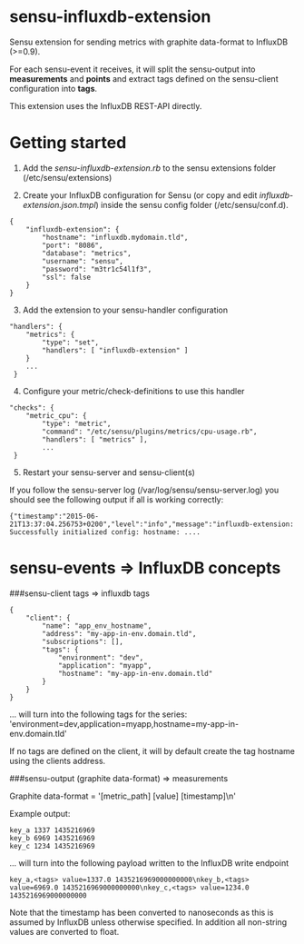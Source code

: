 sensu-influxdb-extension
========================

Sensu extension for sending metrics with graphite data-format to InfluxDB (>=0.9).

For each sensu-event it receives, it will split the sensu-output into **measurements** and **points**  and extract tags
defined on the sensu-client configuration into **tags**.

This extension uses the InfluxDB REST-API directly.

# Getting started

1) Add the *sensu-influxdb-extension.rb* to the sensu extensions folder (/etc/sensu/extensions)

2) Create your InfluxDB configuration for Sensu (or copy and edit *influxdb-extension.json.tmpl*) inside the sensu config folder (/etc/sensu/conf.d). 

```
{
    "influxdb-extension": {
        "hostname": "influxdb.mydomain.tld",
        "port": "8086",
        "database": "metrics",
        "username": "sensu",
        "password": "m3tr1c54l1f3",
        "ssl": false
    }
}
```

3) Add the extension to your sensu-handler configuration 

```
"handlers": {
    "metrics": {
        "type": "set",
        "handlers": [ "influxdb-extension" ]
    }
    ...
 }

```

4) Configure your metric/check-definitions to use this handler

```
"checks": {
    "metric_cpu": {
        "type": "metric",
        "command": "/etc/sensu/plugins/metrics/cpu-usage.rb",
        "handlers": [ "metrics" ],
        ...
 }
```

5)  Restart your sensu-server and sensu-client(s)


If you follow the sensu-server log (/var/log/sensu/sensu-server.log) you should see the following output if all is working correctly:

```
{"timestamp":"2015-06-21T13:37:04.256753+0200","level":"info","message":"influxdb-extension:
Successfully initialized config: hostname: ....
```

# sensu-events => InfluxDB concepts

###sensu-client tags => influxdb tags

```
{
    "client": {
        "name": "app_env_hostname",
        "address": "my-app-in-env.domain.tld",
        "subscriptions": [],
        "tags": {
            "environment": "dev",
            "application": "myapp",
            "hostname": "my-app-in-env.domain.tld"
        }
    }
}
```

... will turn into the following tags for the series: 'environment=dev,application=myapp,hostname=my-app-in-env.domain.tld'

If no tags are defined on the client, it will by default create the tag hostname using the clients address.

###sensu-output (graphite data-format) => measurements

Graphite data-format = '[metric_path] [value] [timestamp]\n'

Example output:

```
key_a 1337 1435216969
key_b 6969 1435216969
key_c 1234 1435216969
```

... will turn into the following payload written to the InfluxDB write endpoint

```
key_a,<tags> value=1337.0 1435216969000000000\nkey_b,<tags> value=6969.0 1435216969000000000\nkey_c,<tags> value=1234.0 1435216969000000000
```

Note that the timestamp has been converted to nanoseconds as this is assumed by InfluxDB unless otherwise specified. In addition all non-string values are converted to float.
